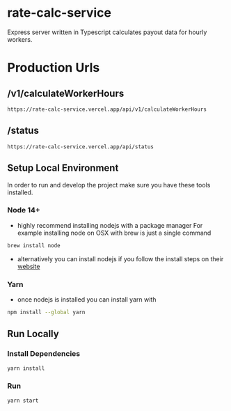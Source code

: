 # rate-calc-service

Express server written in Typescript calculates payout data for hourly workers.

# Production Urls

## /v1/calculateWorkerHours

```
https://rate-calc-service.vercel.app/api/v1/calculateWorkerHours
```

## /status

```
https://rate-calc-service.vercel.app/api/status
```

## Setup Local Environment

In order to run and develop the project make sure you have these tools installed.

### Node 14+

- highly recommend installing nodejs with a package manager For example installing node on OSX with brew is just a single command

```bash
brew install node
```

- alternatively you can install nodejs if you follow the install steps on their [website](https://nodejs.org/en/download/)

### Yarn

- once nodejs is installed you can install yarn with

```bash
npm install --global yarn
```

## Run Locally

### Install Dependencies

```bash
yarn install
```

### Run

```bash
yarn start
```

